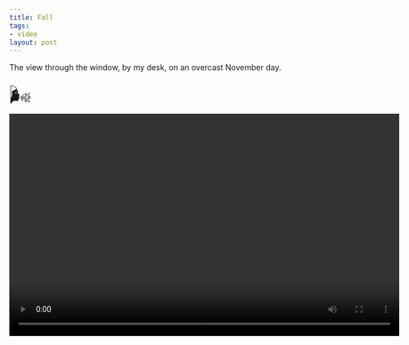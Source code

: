 ```yaml
---
title: Fall
tags:
- video
layout: post
---
```


The view through the window, by my desk, on an overcast November day.

<div class="wind">
  🌬 <span id="leaves"></span>
</div>

<video width="700" height="400" controls autoplay loop>
  <source src="/videos/fall.mp4" type="video/mp4">
</video>

<br />
<br />

<script>

  function blow() {
    const leaves = document.getElementById('leaves');
    if (leaves.innerHTML == '') {
      leaves.innerHTML = '🍂';
    } else {
      const span = document.createElement('span')
      span.innerHTML = (Math.random() > .8 ? '<span class="leaf">🍂</span>' : '&nbsp;');
      leaves.prepend(span);
    }
    setTimeout(blow, Math.random() * 500)
  }

  window.addEventListener('load', blow) 

</script>

<style>

  @keyframes fadeIn {
    0% {opacity: 0;}
    100% {opacity: 1;}
  } 

  .leaf {
    animation-name: fadeIn;
    animation-duration: .5s;
    animation-fill-mode: both;
  }

  .wind {
    font-size: 28pt;
    height: 1.2em; 
    overflow: hidden;
    margin: 15px 0px 15px 0px;
  }

</style>
